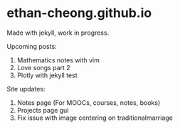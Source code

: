 # ethan-cheong.github.io

Made with jekyll, work in progress.

Upcoming posts:
1. Mathematics notes with vim
2. Love songs part 2
3. Plotly with jekyll test

Site updates:
1. Notes page (For MOOCs, courses, notes, books)
2. Projects page gui
3. Fix issue with image centering on traditionalmarriage
